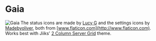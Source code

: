 # Gaia
![Gaia](https://github.com/GimoTheBeast/Gaia/blob/master/Gaia.PNG?raw=true)
The status icons are made by [Lucy G](http://www.flaticon.com/authors/lucy-g) and the settings icons by [Madebyoliver](http://www.flaticon.com/authors/madebyoliver), both from [www.flaticon.com](http://www.flaticon.com).
Works best with Jiiks' [2 Column Server Grid](https://gist.github.com/Jiiks/e1026d29aac91e7a7ad2d90dee87c90c) theme.
